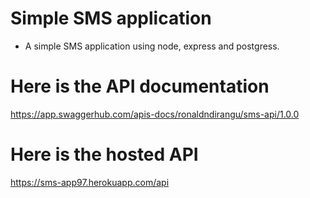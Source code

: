 # Simple SMS application
- A simple SMS application using node, express and postgress.

# Here is the API documentation
https://app.swaggerhub.com/apis-docs/ronaldndirangu/sms-api/1.0.0

# Here is the hosted API
https://sms-app97.herokuapp.com/api

